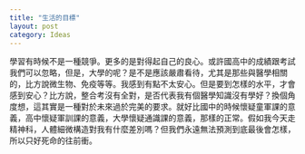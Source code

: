 ```yaml
---
title: "生活的目標"
layout: post
category: Ideas
---
```


學習有時候不是一種競爭。更多的是對得起自己的良心。或許國高中的成績跟考試我們可以忽略，但是，大學的呢？是不是應該嚴肅看待，尤其是那些與醫學相關的，比方說微生物、免疫等等。我感到有點不太安心。但是要到怎樣的水平，才會感到安心？比方說，整合考沒有全對，是否代表我有個醫學知識沒有學好？換個角度想，這其實是一種對於未來過於完美的要求。就好比國中的時候懷疑童軍課的意義，高中懷疑軍訓課的意義，大學懷疑通識課的意義，那樣的正常。假如我今天走精神科，人體細微構造對我有什麼差別嗎？但我們永遠無法預測到底最後會怎樣，所以只好死命的往前衝。
